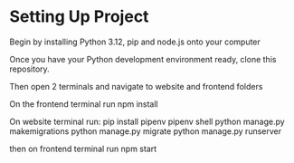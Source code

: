 # Setting Up Project
Begin by installing Python 3.12, pip and node.js onto your computer

Once you have your Python development environment ready, clone this repository.

Then open 2 terminals and navigate to website and frontend folders

On the frontend terminal run npm install

On website terminal run:
pip install pipenv
pipenv shell
python manage.py makemigrations
python manage.py migrate
python manage.py runserver

then on frontend terminal run npm start
